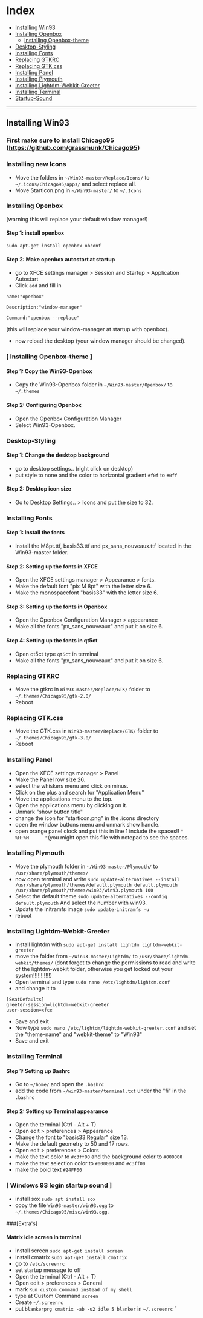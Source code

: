 
<a name="index"/>

# Index

<!--ts-->
* [Installing Win93](#install_theme)
* [Installing Openbox](#install_openbox)
    * [Installing Openbox-theme](#install_openbox-theme)
* [Desktop-Styling](#desktop-styling)
* [Installing Fonts](#install_fonts)
* [Replacing GTKRC](#replace_gtkrc)
* [Replacing GTK.css](#replace_gtkcss)
* [Installing Panel](#install_panel)
* [Installing Plymouth](#install_plymouth)
* [Installing Lightdm-Webkit-Greeter](#install_lightdm)
* [Installing Terminal](#install_terminal)
* [Startup-Sound](#install_sound)
<!--te-->

---
<a name="install_theme"/>

## Installing Win93


### First make sure to install Chicago95 (https://github.com/grassmunk/Chicago95) 

<a name="install_openbox"/>

### Installing new Icons

- Move the folders in `~/Win93-master/Replace/Icons/` to `~/.icons/Chicago95/apps/` and select replace all.
- Move Starticon.png in `~/Win93-master/` to `~/.Icons` 

### Installing Openbox

(warning this will replace your default window manager!)

#### Step 1: install openbox

`sudo apt-get install openbox obconf`

#### Step 2: Make openbox autostart at startup
- go to XFCE settings manager > Session and Startup > Application Autostart
- Click `add` and fill in

`name:"openbox"`

`Description:"window-manager"`

`Command:"openbox --replace"` 

(this will replace your window-manager at startup with openbox).
- now reload the desktop (your window manager should be changed).

<a name="install_openbox-theme"/>

### [ Installing Openbox-theme ]

#### Step 1: Copy the Win93-Openbox 

- Copy the Win93-Openbox folder in `~/Win93-master/Openbox/` to `~/.themes`

#### Step 2: Configuring Openbox
- Open the Openbox Configuration Manager
- Select Win93-Openbox.

<a name="desktop_styling"/>

### Desktop-Styling

#### Step 1: Change the desktop background 

- go to desktop settings.. (right click on desktop)
- put style to none and the color to horizontal gradient `#f0f` to `#0ff`

#### Step 2: Desktop icon size

- Go to Desktop Settings.. > Icons and put the size to 32.

<a name="install_fonts"/>

### Installing Fonts

#### Step 1: Install the fonts

- Install the M8pt.ttf, basis33.ttf and px_sans_nouveaux.ttf  located in the Win93-master folder.

#### Step 2: Setting up the fonts in XFCE

- Open the XFCE settings manager > Appearance > fonts. 
- Make the default font "pix M 8pt" with the letter size 6.
- Make the monospacefont "basis33" with the letter size 6.

#### Step 3: Setting up the fonts in Openbox

- Open the Openbox Configuration Manager > appearance 
- Make all the fonts "px_sans_nouveaux" and put it on size 6.

#### Step 4: Setting up the fonts in qt5ct

- Open qt5ct type `qt5ct` in terminal 
- Make all the fonts "px_sans_nouveaux" and put it on size 6.

<a name="replace_gtkrc"/>

### Replacing GTKRC

- Move the gtkrc in `Win93-master/Replace/GTK/` folder to `~/.themes/Chicago95/gtk-2.0/` 
- Reboot

<a name="replace_gtkcss"/>

### Replacing GTK.css

- Move the GTK.css in `Win93-master/Replace/GTK/` folder to `~/.themes/Chicago95/gtk-3.0/`
- Reboot
<a name="install_panel"/>

### Installing Panel

- Open the XFCE settings manager > Panel
- Make the Panel row size 26.
- select the whiskers menu and click on minus.
- Click on the plus and search for "Application Menu"
- Move the applications menu to the top.
- Open the applications menu by clicking on it.
- Unmark "show button title"
- change the icon for "starticon.png" in the .icons directory
- open the window buttons menu and unmark show handle.
- open orange panel clock and put this in line 1 include the spaces!! `"      %H:%M      "`(you might open this file with notepad to see the spaces.

<a name="install_plymouth"/>

### Installing Plymouth

- Move the plymouth folder in `~/Win93-master/Plymouth/` to `/usr/share/plymouth/themes/`
- now open terminal and write `sudo update-alternatives --install /usr/share/plymouth/themes/default.plymouth default.plymouth /usr/share/plymouth/themes/win93/win93.plymouth 100`
- Select the default theme `sudo update-alternatives --config default.plymouth` And select the number with win93.
- Update the initramfs image `sudo update-initramfs -u`
- reboot

<a name="install_lightdm"/>

### Installing Lightdm-Webkit-Greeter

- Install lightdm with `sudo apt-get install lightdm lightdm-webkit-greeter`
- move the folder from `~/Win93-master/Lightdm/` to `/usr/share/lightdm-webkit/themes/` (dont forget to change the permissions to read and write of the lightdm-webkit folder, otherwise you get locked out your system!!!!!!!!!!!)
- Open terminal and type `sudo nano /etc/lightdm/lightdm.conf`
- and change it to

```
[SeatDefaults]
greeter-session=lightdm-webkit-greeter
user-session=xfce
```

- Save and exit
- Now type `sudo nano /etc/lightdm/lightdm-webkit-greeter.conf` and set the "theme-name" and "webkit-theme" to "Win93"
- Save and exit 

<a name="install_terminal"/>

### Installing Terminal

#### Step 1: Setting up Bashrc

- Go to `~/home/` and open the `.bashrc`
- add the code from `~/win93-master/terminal.txt` under the "fi" in the `.bashrc`

#### Step 2: Setting up Terminal appearance
- Open the terminal (Ctrl - Alt + T)
- Open edit > preferences > Appearance
- Change the font to "basis33 Regular" size 13.
- Make the default geometry to 50 and 17 rows.
- Open edit > preferences > Colors 
- make the text color to `#c3ff00` and the background color to `#000000`
- make the text selection color to `#000000` and `#c3ff00`
- make the bold text `#24FF00`

<a name="install_sound"/>

### [ Windows 93 login startup sound ]
- install sox
`sudo apt install sox`
- copy the file `Win93-master/win93.ogg` to `~/.themes/Chicago95/misc/win93.ogg`.

###[Extra's]

#### Matrix idle screen in terminal
- install screen
`sudo apt-get install screen`
- install cmatrix
`sudo apt-get install cmatrix`
- go to `/etc/screenrc`
- set startup message to off
- Open the terminal (Ctrl - Alt + T)
- Open edit > preferences > General
- mark `Run custom command instead of my shell`
- type at Custom Command `screen`
- Create `~/.screenrc`
- put `blankerprg cmatrix -ab -u2 idle 5 blanker` in `~/.screenrc`
`


